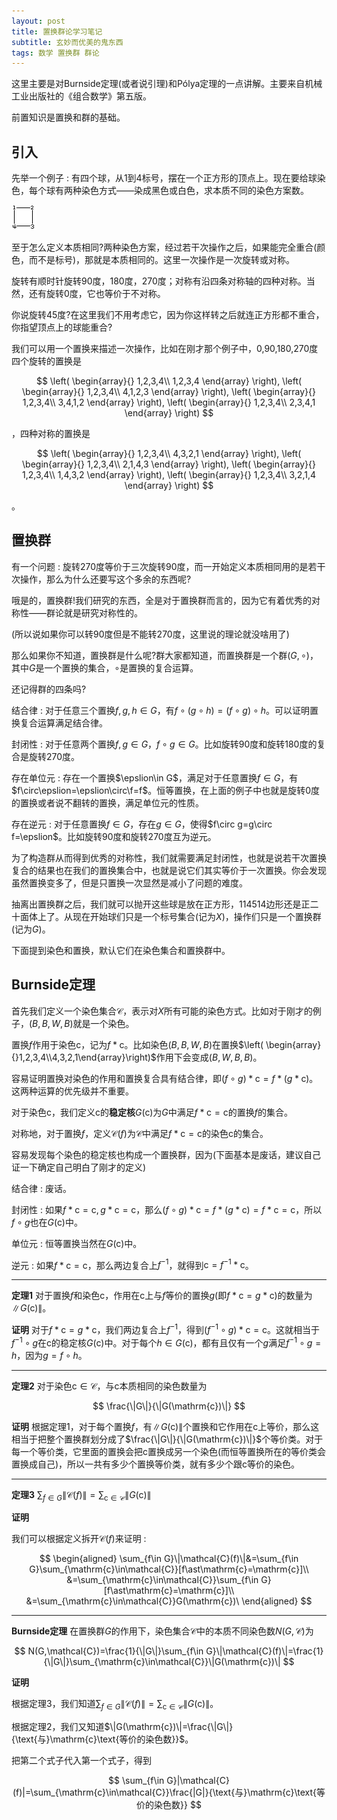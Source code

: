 ```yaml
---
layout: post
title: 置换群论学习笔记
subtitle: 玄妙而优美的鬼东西
tags: 数学 置换群 群论
---
```


这里主要是对Burnside定理(或者说引理)和Pólya定理的一点讲解。主要来自机械工业出版社的《组合数学》第五版。

前置知识是置换和群的基础。

## 引入

先举一个例子 : 有四个球，从1到4标号，摆在一个正方形的顶点上。现在要给球染色，每个球有两种染色方式——染成黑色或白色，求本质不同的染色方案数。

![square.png](/img/2021-02-15-permutation-group-notes/square.png)

至于怎么定义本质相同?两种染色方案，经过若干次操作之后，如果能完全重合(颜色，而不是标号)，那就是本质相同的。这里一次操作是一次旋转或对称。

旋转有顺时针旋转90度，180度，270度；对称有沿四条对称轴的四种对称。当然，还有旋转0度，它也等价于不对称。

你说旋转45度?在这里我们不用考虑它，因为你这样转之后就连正方形都不重合，你指望顶点上的球能重合?

我们可以用一个置换来描述一次操作，比如在刚才那个例子中，0,90,180,270度四个旋转的置换是

$$
\left(
	\begin{array}{}
	1,2,3,4\\
	1,2,3,4
	\end{array}
\right),
\left(
	\begin{array}{}
	1,2,3,4\\
	4,1,2,3
	\end{array}
\right),
\left(
	\begin{array}{}
	1,2,3,4\\
	3,4,1,2
	\end{array}
\right),
\left(
	\begin{array}{}
	1,2,3,4\\
	2,3,4,1
	\end{array}
\right)
$$

，四种对称的置换是

$$
\left(
	\begin{array}{}
	1,2,3,4\\
	4,3,2,1
	\end{array}
\right),
\left(
	\begin{array}{}
	1,2,3,4\\
	2,1,4,3
	\end{array}
\right),
\left(
	\begin{array}{}
	1,2,3,4\\
	1,4,3,2
	\end{array}
\right),
\left(
	\begin{array}{}
	1,2,3,4\\
	3,2,1,4
	\end{array}
\right)
$$

。

## 置换群

有一个问题 : 旋转270度等价于三次旋转90度，而一开始定义本质相同用的是若干次操作，那么为什么还要写这个多余的东西呢?

哦是的，置换群!我们研究的东西，全是对于置换群而言的，因为它有着优秀的对称性——群论就是研究对称性的。

(所以说如果你可以转90度但是不能转270度，这里说的理论就没啥用了)

那么如果你不知道，置换群是什么呢?群大家都知道，而置换群是一个群$(G,\circ)$，其中$G$是一个置换的集合，$\circ$是置换的复合运算。

还记得群的四条吗?

结合律 : 对于任意三个置换$f,g,h\in G$，有$f\circ(g\circ h)=(f\circ g)\circ h$。可以证明置换复合运算满足结合律。

封闭性 : 对于任意两个置换$f,g\in G$，$f\circ g\in G$。比如旋转90度和旋转180度的复合是旋转270度。

存在单位元 : 存在一个置换$\epslion\in G$，满足对于任意置换$f\in G$，有$f\circ\epslion=\epslion\circ\f=f$。恒等置换，在上面的例子中也就是旋转0度的置换或者说不翻转的置换，满足单位元的性质。

存在逆元 : 对于任意置换$f\in G$，存在$g\in G$，使得$f\circ g=g\circ f=\epslion$。比如旋转90度和旋转270度互为逆元。

为了构造群从而得到优秀的对称性，我们就需要满足封闭性，也就是说若干次置换复合的结果也在我们的置换集合中，也就是说它们其实等价于一次置换。你会发现虽然置换变多了，但是只置换一次显然是减小了问题的难度。

抽离出置换群之后，我们就可以抛开这些球是放在正方形，114514边形还是正二十面体上了。从现在开始球们只是一个标号集合(记为$X$)，操作们只是一个置换群(记为$G$)。

下面提到染色和置换，默认它们在染色集合和置换群中。

## Burnside定理

首先我们定义一个染色集合$\mathcal{C}$，表示对$X$所有可能的染色方式。比如对于刚才的例子，$(B,B,W,B)$就是一个染色。

置换$f$作用于染色$\mathrm{c}$，记为$f\ast\mathrm{c}$。比如染色$(B,B,W,B)$在置换$\left(	\begin{array}{}1,2,3,4\\4,3,2,1\end{array}\right)$作用下会变成$(B,W,B,B)$。

容易证明置换对染色的作用和置换复合具有结合律，即$(f\circ g)\ast\mathrm{c}=f\ast(g\ast\mathrm{c})$。这两种运算的优先级并不重要。

对于染色$\mathrm{c}$，我们定义$\mathrm{c}$的**稳定核**$G(\mathrm{c})$为$G$中满足$f\ast\mathrm{c}=\mathrm{c}$的置换$f$的集合。

对称地，对于置换$f$，定义$\mathcal{C}(f)$为$\mathcal{C}$中满足$f\ast\mathrm{c}=\mathrm{c}$的染色$\mathrm{c}$的集合。

容易发现每个染色的稳定核也构成一个置换群，因为(下面基本是废话，建议自己证一下确定自己明白了刚才的定义)

结合律 : 废话。

封闭性 : 如果$f\ast\mathrm{c}=\mathrm{c}, g\ast\mathrm{c}=\mathrm{c}$，那么$(f\circ g)\ast\mathrm{c}=f\ast(g\ast\mathrm{c})=f\ast\mathrm{c}=\mathrm{c}$，所以$f\circ g$也在$G(\mathrm{c})$中。

单位元 : 恒等置换当然在$G(\mathrm{c})$中。

逆元 : 如果$f\ast\mathrm{c}=\mathrm{c}$，那么两边复合上$f^{-1}$，就得到$\mathrm{c}=f^{-1}\ast\mathrm{c}$。

---

**定理1** 对于置换$f$和染色$\mathrm{c}$，作用在$\mathrm{c}$上与$f$等价的置换$g$(即$f\ast\mathrm{c}=g\ast\mathrm{c}$)的数量为$\|G(\mathrm{c})\|$。

**证明** 对于$f\ast\mathrm{c}=g\ast\mathrm{c}$，我们两边复合上$f^{-1}$，得到$(f^{-1}\circ g)\ast\mathrm{c}=\mathrm{c}$。这就相当于$f^{-1}\circ g$在$\mathrm{c}$的稳定核$G(\mathrm{c})$中。对于每个$h\in G(\mathrm{c})$，都有且仅有一个$g$满足$f^{-1}\circ g=h$，因为$g=f\circ h$。

---

**定理2** 对于染色$\mathrm{c}\in\mathcal{C}$，与$\mathrm{c}$本质相同的染色数量为

$$
\frac{\|G\|}{\|G(\mathrm{c})\|}
$$

**证明** 根据定理1，对于每个置换$f$，有$\|G(\mathrm{c})\|$个置换和它作用在$\mathrm{c}$上等价，那么这相当于把整个置换群划分成了$\frac{\|G\|}{\|G(\mathrm{c})\|}$个等价类。对于每一个等价类，它里面的置换会把$\mathrm{c}$置换成另一个染色(而恒等置换所在的等价类会置换成自己)，所以一共有多少个置换等价类，就有多少个跟$\mathrm{c}$等价的染色。

---

**定理3** $\sum_{f\in G}\|\mathcal{C}(f)\|=\sum_{\mathrm{c}\in\mathcal{C}}\|G(\mathrm{c})\|$

**证明**

我们可以根据定义拆开$\mathcal{C}(f)$来证明 : 

$$
\begin{aligned}
\sum_{f\in G}\|\mathcal{C}(f)\|&=\sum_{f\in G}\sum_{\mathrm{c}\in\mathcal{C}}[f\ast\mathrm{c}=\mathrm{c}]\\
&=\sum_{\mathrm{c}\in\mathcal{C}}\sum_{f\in G}[f\ast\mathrm{c}=\mathrm{c}]\\
&=\sum_{\mathrm{c}\in\mathcal{C}}G(\mathrm{c})\
\end{aligned}
$$

---

**Burnside定理** 在置换群$G$的作用下，染色集合$\mathcal{C}$中的本质不同染色数$N(G,\mathcal{C})$为

$$
N(G,\mathcal{C})=\frac{1}{\|G\|}\sum_{f\in G}\|\mathcal{C}(f)\|=\frac{1}{\|G\|}\sum_{\mathrm{c}\in\mathcal{C}}\|G(\mathrm{c})\|
$$

**证明** 

根据定理3，我们知道$\sum_{f\in G}\|\mathcal{C}(f)\|=\sum_{\mathrm{c}\in\mathcal{C}}\|G(\mathrm{c})\|$。

根据定理2，我们又知道$\|G(\mathrm{c})\|=\frac{\|G\|}{\text{与}\mathrm{c}\text{等价的染色数}}$。

把第二个式子代入第一个式子，得到

$$
\sum_{f\in G}|\mathcal{C}(f)|=\sum_{\mathrm{c}\in\mathcal{C}}\frac{|G|}{\text{与}\mathrm{c}\text{等价的染色数}}
$$

